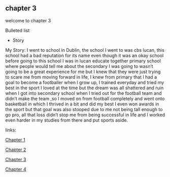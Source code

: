 ## chapter 3

welcome to chapter 3

Bulleted list

- Story


My Story:
I went  to school in Dublin, the school I went to was cbs lucan, this school had a bad reputation for its name even though it was an okay school before going to this school I was in lucan educate together primary school where people would tell me about the secondary I was going to wasn’t going to be a great experience for me but I knew that they were just trying to scare me from moving forward in life, I knew from primary that I had a goal to become a footballer when I grow up, I trained everyday and tried my best in the sport I loved at the time but the dream was all shattered and ruin when I got into secondary school  when I tried out for the football team and didn’t make the team ,so I moved on from football completely and went onto basketball in which I thrived in a bit and did my best I even won awards in the sport but that goal was also stooped due to me not being tall enough to go pro, all that loss didn’t stop me from being successful in life and I worked even harder in my studies from there and put sports aside.




links:

[Chapter 1](chapter01.md)

[Chapter 2](chapter02.md)

[Chapter 3](chapter03.md)

[Chapter 4](chapter04.md)